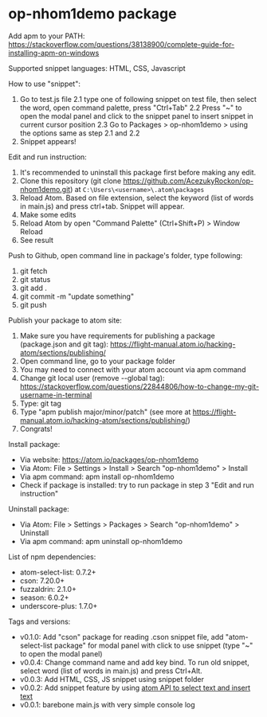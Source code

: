 # op-nhom1demo package

Add apm to your PATH: https://stackoverflow.com/questions/38138900/complete-guide-for-installing-apm-on-windows

Supported snippet languages: HTML, CSS, Javascript

How to use "snippet":
1. Go to test.js file
2.1 type one of following snippet on test file, then select the word, open command palette, press "Ctrl+Tab"
2.2 Press "~" to open the modal panel and click to the snippet panel to insert snippet in current cursor position
2.3 Go to Packages > op-nhom1demo > using the options same as step 2.1 and 2.2
3. Snippet appears!

Edit and run instruction:
1. It's recommended to uninstall this package first before making any edit.
2. Clone this repository (git clone https://github.com/AcezukyRockon/op-nhom1demo.git) at `C:\Users\<username>\.atom\packages`
3. Reload Atom. Based on file extension, select the keyword (list of words in main.js) and press ctrl+tab. Snippet will appear.
4. Make some edits
5. Reload Atom by open "Command Palette" (Ctrl+Shift+P) > Window Reload
6. See result

Push to Github, open command line in package's folder, type following:
1. git fetch
2. git status
3. git add .
4. git commit -m "update something"
5. git push

Publish your package to atom site:
1. Make sure you have requirements for publishing a package (package.json and git tag): https://flight-manual.atom.io/hacking-atom/sections/publishing/
2. Open command line, go to your package folder
3. You may need to connect with your atom account via apm command
4. Change git local user (remove --global tag): https://stackoverflow.com/questions/22844806/how-to-change-my-git-username-in-terminal
5. Type: git tag
6. Type "apm publish major/minor/patch" (see more at https://flight-manual.atom.io/hacking-atom/sections/publishing/)
7. Congrats!

Install package:
- Via website: https://atom.io/packages/op-nhom1demo
- Via Atom: File > Settings > Install > Search "op-nhom1demo" > Install
- Via apm command: apm install op-nhom1demo
- Check if package is installed: try to run package in step 3 "Edit and run instruction"

Uninstall package:
- Via Atom: File > Settings > Packages > Search "op-nhom1demo" > Uninstall
- Via apm command: apm uninstall op-nhom1demo

List of npm dependencies:
- atom-select-list: 0.7.2+
- cson: 7.20.0+
- fuzzaldrin: 2.1.0+
- season: 6.0.2+
- underscore-plus: 1.7.0+

Tags and versions:
- v0.1.0: Add "cson" package for reading .cson snippet file, add "atom-select-list package" for modal panel with click to use snippet (type "~" to open the modal panel)
- v0.0.4: Change command name and add key bind. To run old snippet, select word (list of words in main.js) and press Ctrl+Alt.
- v0.0.3: Add HTML, CSS, JS snippet using snippet folder
- v0.0.2: Add snippet feature by using [atom API to select text and insert text](https://flight-manual.atom.io/hacking-atom/sections/package-modifying-text/)
- v0.0.1: barebone main.js with very simple console log
